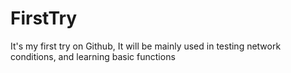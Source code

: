 FirstTry
========

It's my first try on Github, It will be mainly used in testing network conditions, and learning basic functions